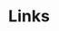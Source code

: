 ---
title: Links
links:
  - title: GitHub
    description: GitHub is the world's largest software development platform.
    website: https://github.com/Sanyam-malik
    image: https://github.githubassets.com/images/modules/logos_page/GitHub-Mark.png
  
  - title: Linkedin
    description: LinkedIn is the world's largest professional network on the internet.
    website: https://www.linkedin.com/in/sanyam-malik-62659415a
    image: https://upload.wikimedia.org/wikipedia/commons/thumb/8/81/LinkedIn_icon.svg/2048px-LinkedIn_icon.svg.png
  
  - title: DEV
    description: DEV is a community of software developers getting together to help one another out.
    website: https://dev.to/sanyammalik
    image: https://cdn3.iconfinder.com/data/icons/logos-and-brands-adobe/512/84_Dev-512.png

  - title: Support Me
    description: Show your support🙏🏼
    website: https://www.buymeacoffee.com/sanyammalio
    image: https://user-images.githubusercontent.com/16066404/77041853-a2044100-69e0-11ea-8da6-d64822a2c72a.jpg
menu:
    main: 
        weight: 4
        params:
            icon: link

comments: false
---